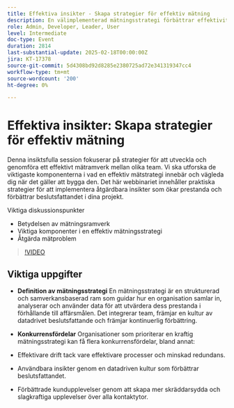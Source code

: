 ```yaml
---
title: Effektiva insikter - Skapa strategier för effektiv mätning
description: En välimplementerad mätningsstrategi förbättrar effektiviteten i verksamheten, främjar datadrivet beslutsfattande och förbättrar kundupplevelserna och ger företag en konkurrensfördel.
role: Admin, Developer, Leader, User
level: Intermediate
doc-type: Event
duration: 2814
last-substantial-update: 2025-02-18T00:00:00Z
jira: KT-17378
source-git-commit: 5d4308bd92d8285e2380725ad72e341319347cc4
workflow-type: tm+mt
source-wordcount: '200'
ht-degree: 0%

---
```



# Effektiva insikter: Skapa strategier för effektiv mätning

Denna insiktsfulla session fokuserar på strategier för att utveckla och genomföra ett effektivt mätramverk mellan olika team. Vi ska utforska de viktigaste komponenterna i vad en effektiv mätstrategi innebär och vägleda dig när det gäller att bygga den. Det här webbinariet innehåller praktiska strategier för att implementera åtgärdbara insikter som ökar prestanda och förbättrar beslutsfattandet i dina projekt.

Viktiga diskussionspunkter

* Betydelsen av mätningsramverk
* Viktiga komponenter i en effektiv mätningsstrategi
* Åtgärda mätproblem

>[!VIDEO](https://video.tv.adobe.com/v/3444457/?learn=on&enablevpops)

## Viktiga uppgifter

* **Definition av mätningsstrategi** En mätningsstrategi är en strukturerad och samverkansbaserad ram som guidar hur en organisation samlar in, analyserar och använder data för att utvärdera dess prestanda i förhållande till affärsmålen. Det integrerar team, främjar en kultur av datadrivet beslutsfattande och främjar kontinuerlig förbättring.

* **Konkurrensfördelar** Organisationer som prioriterar en kraftig mätningsstrategi kan få flera konkurrensfördelar, bland annat:

* Effektivare drift tack vare effektivare processer och minskad redundans.
* Användbara insikter genom en datadriven kultur som förbättrar beslutsfattandet.
* Förbättrade kundupplevelser genom att skapa mer skräddarsydda och slagkraftiga upplevelser över alla kontaktytor.
